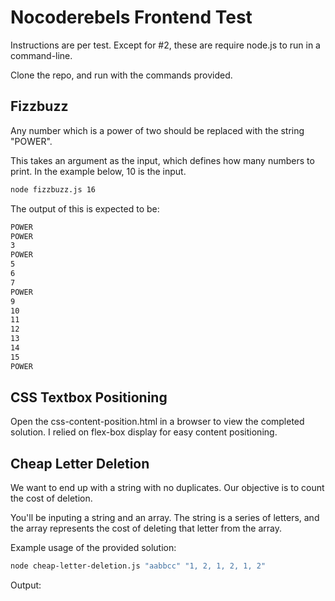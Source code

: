# Nocoderebels Frontend Test

Instructions are per test. Except for #2, these are require node.js to run in a command-line.

Clone the repo, and run with the commands provided.

## Fizzbuzz

Any number which is a power of two should be replaced with the string "POWER".

This takes an argument as the input, which defines how many numbers to print. In the example below, 10 is the input.

```sh
node fizzbuzz.js 16
```

The output of this is expected to be:

```sh
POWER
POWER
3
POWER
5
6
7
POWER
9
10
11
12
13
14
15
POWER
```

## CSS Textbox Positioning

Open the css-content-position.html in a browser to view the completed solution. I relied on flex-box display for easy content positioning.

## Cheap Letter Deletion

We want to end up with a string with no duplicates. Our objective is to count the cost of deletion.

You'll be inputing a string and an array. The string is a series of letters, and the array represents the cost of deleting that letter from the array.

Example usage of the provided solution:

```sh
node cheap-letter-deletion.js "aabbcc" "1, 2, 1, 2, 1, 2"
```
Output:

```sh

```